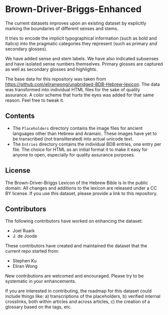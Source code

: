 # Brown-Driver-Briggs-Enhanced

The current datasets improves upon an existing dataset by explicitly marking the boundaries of different senses and stems. 

It tries to encode the implicit typographical information (such as bold and italics) into the pragmatic categories they represent (such as primary and secondary glosses). 

We have added sense and stem labels. We have also indicated subsenses and have isolated sense numbers themselves. Primary glosses are captured as well as secondary glosses and highlights.

The base data for this repository was taken from https://github.com/eliranwong/unabridged-BDB-Hebrew-lexicon. The data was transformed into individual HTML files for the sake of quality assurance. A color scheme that hurts the eyes was added for that same reason. Feel free to tweak it.

## Contents

- The `Placeholders` directory contains the image files for ancient languages other than Hebrew and Aramaic. These images have yet to be transcribed (not transliterated) into actual unicode text.
- The `Entries` directory contains the individual BDB entries, one entry per file. The choice for HTML as an initial format it to make it easy for anyone to open, especially for quality assurance purposes.


## License

The Brown-Driver-Briggs Lexicon of the Hebrew Bible is in the public domain. All changes and additions to the lexicon are released under a CC BY license. If you use this dataset, please provide a link to this repository.

## Contributors

The following contributors have worked on enhancing the dataset:

- Joel Ruark
- J. de Joode

These contributors have created and maintained the dataset that the current repo started from:

- Stephen Ku
- Eliran Wong

New contributions are welcomed and encouraged. Please try to be systematic in your enhancements.

If you are interested in contributing, the roadmap for this dataset could include things like: a) transcriptions of the placeholders, b) verified internal crosslinks, both within articles and across articles, c) the creation of a glossary based on the tags, etc.
